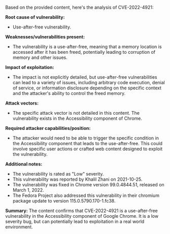 Based on the provided content, here's the analysis of CVE-2022-4921:

**Root cause of vulnerability:**
- Use-after-free vulnerability.

**Weaknesses/vulnerabilities present:**
- The vulnerability is a use-after-free, meaning that a memory location is accessed after it has been freed, potentially leading to corruption of memory and other issues.

**Impact of exploitation:**
-  The impact is not explicitly detailed, but use-after-free vulnerabilities can lead to a variety of issues, including arbitrary code execution, denial of service, or information disclosure depending on the specific context and the attacker's ability to control the freed memory.

**Attack vectors:**
-  The specific attack vector is not detailed in this content. The vulnerability exists in the Accessibility component of Chrome.

**Required attacker capabilities/position:**
- The attacker would need to be able to trigger the specific condition in the Accessibility component that leads to the use-after-free. This could involve specific user actions or crafted web content designed to exploit the vulnerability.

**Additional notes:**
- The vulnerability is rated as "Low" severity.
- This vulnerability was reported by Khalil Zhani on 2021-10-25.
- The vulnerability was fixed in Chrome version 99.0.4844.51, released on March 1, 2022.
- The Fedora Project also addressed this vulnerability in their chromium package update to version 115.0.5790.170-1.fc38.

**Summary:**
The content confirms that CVE-2022-4921 is a use-after-free vulnerability in the Accessibility component of Google Chrome. It is a low severity bug, but can potentially lead to exploitation in a real world environment.